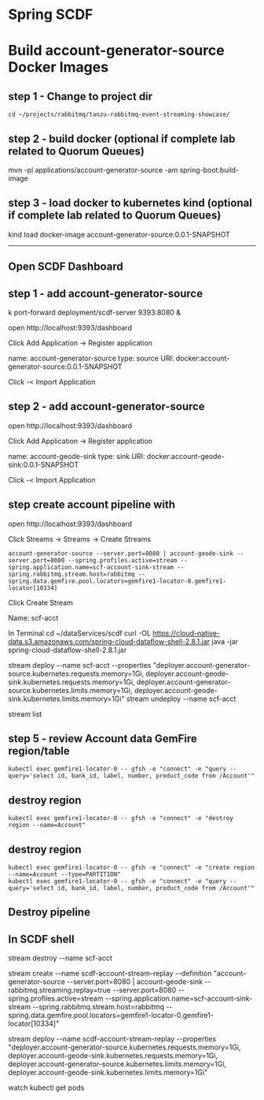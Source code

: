 # Spring SCDF



# Build account-generator-source Docker Images

## step 1 - Change to project dir

    cd ~/projects/rabbitmq/tanzu-rabbitmq-event-streaming-showcase/

## step 2 - build docker (optional if complete lab related to Quorum Queues)

mvn -pl applications/account-generator-source -am spring-boot:build-image

## step 3 - load docker to kubernetes kind (optional if complete lab related to Quorum Queues)

kind load docker-image account-generator-source:0.0.1-SNAPSHOT


--------------

## Open SCDF Dashboard

## step 1 - add account-generator-source
k port-forward deployment/scdf-server 9393:8080 &

open http://localhost:9393/dashboard

Click Add Application -> Register application

name: account-generator-source
type: source
URI: docker:account-generator-source:0.0.1-SNAPSHOT

Click -< Import Application

## step 2 - add account-generator-source

open http://localhost:9393/dashboard

Click Add Application -> Register application

name: account-geode-sink
type: sink
URI: docker:account-geode-sink:0.0.1-SNAPSHOT

Click -< Import Application

## step create account pipeline with 

open http://localhost:9393/dashboard

Click Streams -> Streams -> Create Streams


```definition
account-generator-source --server.port=8080 | account-geode-sink --server.port=8080 --spring.profiles.active=stream --spring.application.name=scf-account-sink-stream --spring.rabbitmq.stream.host=rabbitmq --spring.data.gemfire.pool.locators=gemfire1-locator-0.gemfire1-locator[10334]
```

Click Create Stream 

Name: scf-acct

In Terminal
cd ~/dataServices/scdf
curl -OL https://cloud-native-data.s3.amazonaws.com/spring-cloud-dataflow-shell-2.8.1.jar
java -jar spring-cloud-dataflow-shell-2.8.1.jar


stream deploy --name scf-acct --properties "deployer.account-generator-source.kubernetes.requests.memory=1Gi, deployer.account-geode-sink.kubernetes.requests.memory=1Gi, deployer.account-generator-source.kubernetes.limits.memory=1Gi, deployer.account-geode-sink.kubernetes.limits.memory=1Gi"
stream undeploy --name scf-acct

stream list



## step 5 - review Account data GemFire region/table

    kubectl exec gemfire1-locator-0 -- gfsh -e "connect" -e "query --query='select id, bank_id, label, number, product_code from /Account'"

## destroy region

    kubectl exec gemfire1-locator-0 -- gfsh -e "connect" -e "destroy region --name=Account"

## destroy region

    kubectl exec gemfire1-locator-0 -- gfsh -e "connect" -e "create region --name=Account --type=PARTITION"
    kubectl exec gemfire1-locator-0 -- gfsh -e "connect" -e "query --query='select id, bank_id, label, number, product_code from /Account'"

## Destroy pipeline

## In SCDF shell

stream destroy --name scf-acct


stream create --name scdf-account-stream-replay --definition "account-generator-source --server.port=8080 | account-geode-sink --rabbitmq.streaming.replay=true --server.port=8080 --spring.profiles.active=stream --spring.application.name=scf-account-sink-stream --spring.rabbitmq.stream.host=rabbitmq --spring.data.gemfire.pool.locators=gemfire1-locator-0.gemfire1-locator[10334]"

stream deploy --name scdf-account-stream-replay --properties "deployer.account-generator-source.kubernetes.requests.memory=1Gi, deployer.account-geode-sink.kubernetes.requests.memory=1Gi, deployer.account-generator-source.kubernetes.limits.memory=1Gi, deployer.account-geode-sink.kubernetes.limits.memory=1Gi"

watch kubectl get pods